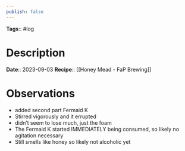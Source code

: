 ```yaml
---
publish: false
---
```

**Tags**:: #log

# Description
**Date**:: 2023-09-03
**Recipe**:: [[Honey Mead - FaP Brewing]]

# Observations
- added second part Fermaid K
- Stirred vigorously and it errupted
- didn’t seem to lose much, just the foam
- The Fermaid K started IMMEDIATELY being consumed, so likely no agitation necessary
- Still smells like honey so likely not alcoholic yet